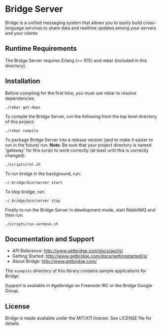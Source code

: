 # Bridge Server
Bridge is a unified messaging system that allows you to easily build
cross-language services to share data and realtime updates among your
servers and your clients

## Runtime Requirements
The Bridge Server requires Erlang (>= R15) and rebar (included in this
directory).

## Installation
Before compiling for the first time, you must use rebar to resolve
dependencies.

    ./rebar get-deps

To compile the Bridge Server, run the following from the top level
directory of this project:

    ./rebar compile 

To package Bridge Server into a release version (and to make it easier to run in the future) run:
**Note**: Be sure that your project directory is named 'gateway' for this script to work correctly (at least until this is correctly changed).
    
    ./scripts/rel.sh

To run bridge in the background, run:

    ~/.bridge/bin/server start

To stop bridge, run:

    ~/.bridge/bin/server stop



Finally to run the Bridge Server in development mode, start RabbitMQ and
then run:

    ./scripts/run-verbose.sh


## Documentation and Support
* API Reference: http://www.getbridge.com/docs/api/js/
* Getting Started: http://www.getbridge.com/docs/gettingstarted/js/
* About Bridge: http://www.getbridge.com/

The `examples` directory of this library contains sample applications for Bridge.

Support is available in #getbridge on Freenode IRC or the Bridge Google Group.


## License
Bridge is made available under the MIT/X11 license. See LICENSE file for details.
